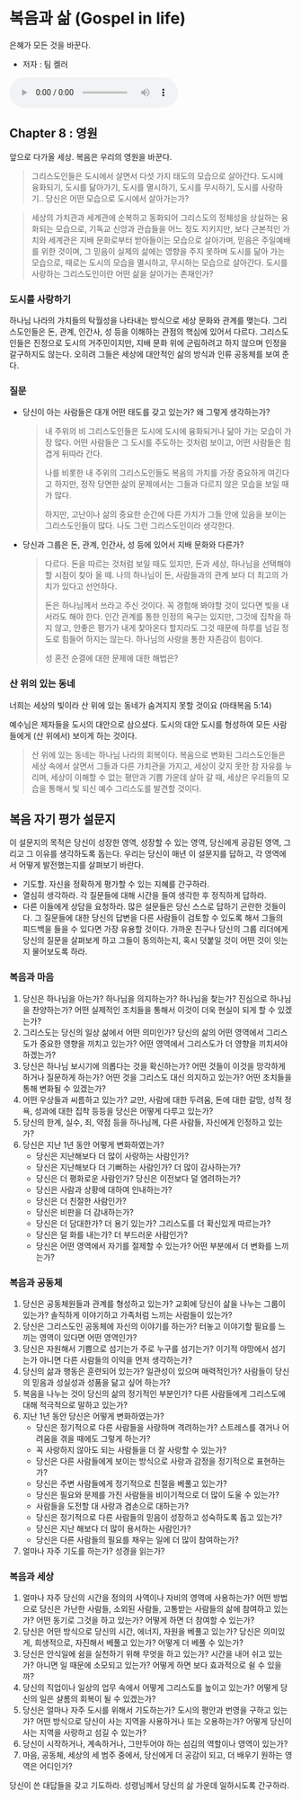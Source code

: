 # 복음과 삶 (Gospel in life)

은혜가 모든 것을 바꾼다.

* 저자 : 팀 켈러

<audio controls>
  <source src="blog/Book/야곱의믿음의여정.mp3" type="audio/mpeg">
</audio>


## Chapter 8 : 영원

앞으로 다가올 세상. 복음은 우리의 영원을 바꾼다.

> 그리스도인들은 도시에서 살면서 다섯 가지 태도의 모습으로 살아간다. 도시에 융화되기, 도시를 닮아가기, 도시를 멸시하기, 도시를 무시하기, 도시를 사랑하기.. 당신은 어떤 모습으로 도시에서 살아가는가?

> 세상의 가치관과 세계관에 순복하고 동화되어 그리스도의 정체성을 상실하는 융화되는 모습으로, 기독교 신앙과 관습들을 어느 정도 지키지만, 보다 근본적인 가치와 세계관은 지배 문화로부터 받아들이는 모습으로 살아가며, 믿음은 주일예배를 위한 것이며, 그 믿음이 실제의 삶에는 영향을 주지 못하며 도시를 닮아 가는 모습으로, 때로는 도시의 모습을 멸시하고, 무시하는 모습으로 살아간다. 도시를 사랑하는 그리스도인이란 어떤 삶을 살아가는 존재인가?



### 도시를 사랑하기

하나님 나라의 가치들의 탁월성을 나타내는 방식으로 세상 문화와 관계를 맺는다. 그리스도인들은 돈, 관계, 인간사, 성 등을 이해하는 관점의 핵심에 있어서 다르다. 그리스도인들은 진정으로 도시의 거주민이지만, 지배 문화 위에 군림하려고 하지 않으며 인정을 갈구하지도 않는다. 오히려 그들은 세상에 대안적인 삶의 방식과 인류 공동체를 보여 준다. 



### 질문

- 당신이 아는 사람들은 대개 어떤 태도를 갖고 있는가? 왜 그렇게 생각하는가?

  > 내 주위의 비 그리스도인들은 도시에 도시에 융화되거나 닮아 가는 모습이 가장 많다. 어떤 사람들은 그 도시를 주도하는 것처럼 보이고, 어떤 사람들은 힘겹게 뒤따라 간다.
  >
  > 나를 비롯한 내 주위의 그리스도인들도 복음의 가치를 가장 중요하게 여긴다고 하지만, 정작 당면한 삶의 문제에서는 그들과 다르지 않은 모습을 보일 때가 많다.
  >
  > 하지만, 고난이나 삶의 중요한 순간에 다른 가치가 그들 안에 있음을 보이는 그리스도인들이 많다. 나도 그런 그리스도인이라 생각한다. 

- 당신과 그룹은 돈, 관계, 인간사, 성 등에 있어서 지배 문화와 다른가? 

  > 다르다. 돈을 따르는 것처럼 보일 때도 있지만, 돈과 세상, 하나님을 선택해야 할 시점이 찾아 올 떼. 나의 하나님이 돈, 사람들과의 관계 보다 더 최고의 가치가 있다고 선언하다.
  >
  > 돈은 하나님께서 쓰라고 주신 것이다. 꼭 경험해 봐야할 것이 있다면 빚을 내서라도 해야 한다. 인간 관계를 통한 인정의 욕구는 있지만, 그것에 집착을 하지 않고, 안좋은 평가가 내게 찾아온다 할지라도 그것 때문에 하루를 넘길 정도로 힘들어 하지는 않는다. 하나님의 사랑을 통한 자존감이 힘이다.
  >
  > 성 혼전 순결에 대한 문제에 대한 해법은?



### 산 위의 있는 동네

너희는 세상의 빛이라 산 위에 있는 동네가 숨겨지지 못할 것이요 (마태복음 5:14)

예수님은 제자들을 도시의 대안으로 삼으셨다. 도시의 대안 도시를 형성하여 모든 사람들에게 (산 위에서) 보이게 하는 것이다. 

> 산 위에 있는 동네는 하나님 나라의 회복이다. 복음으로 변화된 그리스도인들은 세상 속에서 살면서 그들과 다른 가치관을 가지고, 세상이 갖지 못한 참 자유를 누리며, 세상이 이해할 수 없는 평안과 기쁨 가운데 살아 갈 때, 세상은 우리들의 모습을 통해서 빛 되신 예수 그리스도를 발견할 것이다.



## 복음 자기 평가 설문지

이 설문지의 목적은 당신이 성장한 영역, 성장할 수 있는 영역, 당신에게 공감된 영역, 그리고 그 이유를 생각하도록 돕는다. 우리는 당신이 매년 이 설문지를 답하고, 각 영역에서 어떻게 발전했는지를 살펴보기 바란다.

* 기도할. 자신을 정확하게 평가할 수 있는 지혜를 간구하라.
* 열심히 생각하라. 각 질문들에 대해 시간을 들여 생각한 후 정직하게 답하라.
* 다른 이들에게 상담을 요청하라. 많은 설문들은 당신 스스로 답하기 곤란한 것들이다. 그 질문들에 대한 당신의 답변을 다른 사람들이 검토할 수 있도록 해서 그들의 피드백을 들을 수 있다면 가장 유용할 것이다. 가까운 친구나 당신의 그룹 리더에게 당신의 질문을 살펴보게 하고 그들이 동의하는지, 혹시 덧붙일 것이 어떤 것이 잇는지 물어보도록 하라.



### 복음과 마음

1. 당신은 하나님을 아는가? 하나님을 의지하는가? 하나님을 찾는가? 진심으로 하나님을 찬양하는가? 어떤 실제적인 조치들을 통해서 이것이 더욱 현실이 되게 할 수 있겠는가?
2. 그리스도는 당신의 일상 삶에서 어떤 의미인가? 당신의 삶의 어떤 영역에서 그리스도가 중요한 영향을 끼치고 있는가? 어떤 영역에서 그리스도가 더 영향을 끼치셔야 하겠는가?
3. 당신은 하나님 보시기에 의롭다는 것을 확신하는가? 어떤 것들이 이것을 망각하게 하거나 질문하게 하는가? 어떤 것을 그리스도 대신 의지하고 있는가? 어떤 조치들을 통해 변화될 수 있겠는가?
4. 어떤 우상들과 씨름하고 있는가? 교만, 사람에 대한 두려움, 돈에 대한 갈망, 성적 정욕, 성과에 대한 집착 등등을 당신은 어떻게 다루고 있는가?
5. 당신의 한계, 실수, 죄, 약점 등을 하나님께, 다른 사람들, 자신에게 인정하고 있는가?
6. 당신은 지난 1년 동안 어떻게 변화하였는가?
   - 당신은 지난해보다 더 많이 사랑하는 사람인가?
   - 당신은 지난해보다 더 기뻐하는 사람인가? 더 많이 감사하는가?
   - 당신은 더 평화로운 사람인가? 당신은 이전보다 덜 염려하는가?
   - 당신은 사람과 상황에 대하여 인내하는가?
   - 당신은 더 친절한 사람인가?
   - 당신은 비판을 더 감내하는가?
   - 당신은 더 담대한가? 더 용기 있는가? 그리스도를 더 확신있게 따르는가?
   - 당신은 덜 화를 내는가? 더 부드러운 사람인가?
   - 당신은 어떤 영역에서 자기를 절제할 수 있는가? 어떤 부분에서 더 변화를 느끼는가?



### 복음과 공동체

1. 당신은 공동체원들과 관계를 형성하고 있는가? 교회에 당신이 삶을 나누는 그룹이 있는가? 솔직하게 이야기하고 가족처럼 느끼는 사람들이 있는가?
2. 당신은 그리스도인 공동체에 자신의 이야기를 하는가? 터놓고 이야기할 필요를 느끼는 영역이 있다면 어떤 영역인가?
3. 당신은 자원해서 기쁨으로 섬기는가 주로 누구를 섬기는가? 이기적 야망에서 섬기는가 아니면 다른 사람들의 이익을 먼저 생각하는가?
4. 당신의 삶과 행동은 훈련되어 있는가? 일관성이 있으며 매력적인가? 사람들이 당신의 믿음과 성실성과 성품을 닮고 싶어 하는가?
5. 복음을 나누는 것이 당신의 삶의 정기적인 부분인가? 다른 사람들에게 그리스도에 대해 적극적으로 말하고 있는가?
6. 지난 1년 동안 당신은 어떻게 변화하였는가?
   - 당신은 정기적으로 다른 사람들을 사랑하며 격려하는가? 스트레스를 겪거나 어려움을 겪을 때에도 그렇게 하는가?
   - 꼭 사랑하지 않아도 되는 사람들을 더 잘 사랑할 수 있는가?
   - 당신은 다른 사람들에게 보이는 방식으로 사랑과 감정을 정기적으로 표현하는가?
   - 당신은 주변 사람들에게 정기적으로 친절을 베풀고 있는가?
   - 당신은 필요와 문제를 가진 사람들을 비이기적으로 더 많이 도울 수 있는가?
   - 사람들을 도전할 대 사랑과 겸손으로 대하는가?
   - 당신은 정기적으로 다른 사람들의 믿음이 성장하고 성숙하도록 돕고 있는가?
   - 당신은 지난 해보다 더 많이 용서하는 사람인가?
   - 당신은 다른 사람들의 필요를 채우는 일에 더 많이 참여하는가?
7. 얼마나 자주 기도를 하는가? 성경을 읽는가? 



### 복음과 세상

1. 얼마나 자주 당신의 시간을 정의의 사역이나 자비의 영역에 사용하는가? 어떤 방법으로 당신은 가난한 사람들, 소외된 사람들, 고통받는 사람들의 삶에 참여하고 있는가? 어떤 동기로 그것을 하고 있는가? 어떻게 하면 더 참여할 수 있는가?
2. 당신은 어떤 방식으로 당신의 시간, 에너지, 자원을 베풀고 있는가? 당신은 의미있게, 희생적으로, 자진해서 베풀고 있는가? 어떻게 더 베풀 수 있는가?
3. 당신은 안식일에 쉼을 실천하기 위해 무엇을 하고 있는가? 시간을 내어 쉬고 있는가? 아니면 일 때문에 소모되고 있는가? 어떻게 하면 보다 효과적으로 쉴 수 있을까?
4. 당신의 직업이나 일상의 업무 속에서 어떻게 그리스도를 높이고 있는가? 어떻게 당신의 일은 샬롬의 회복이 될 수 있겠는가?
5. 당신은 얼마나 자주 도시를 위해서 기도하는가? 도시의 평안과 번영을 구하고 있는가? 어떤 방식으로 당신이 사는 지역을 사용하거나 또는 오용하는가? 어떻게 당신이 사는 지역을 사랑하고 섬길 수 있는가?
6. 당신이 시작하거나, 계속하거나, 그만두어야 하는 섬김의 역할이나 영역이 있는가?
7. 마음, 공동체, 세상의 세 범주 중에서, 당신에게 더 공감이 되고, 더 배우기 원하는 영역은 어디인가?



당신이 쓴 대답들을 갖고 기도하라. 성령님께서 당신의 삶 가운데 일하시도록 간구하라.